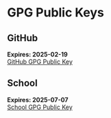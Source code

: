 # GPG Public Keys

## GitHub
**Expires: 2025-02-19**  
[GitHub GPG Public Key](https://raw.githubusercontent.com/vaTomas/utils/master/pubkeys/Vincent%20Alfred%20Tomas%20(GitHub%20Commits)_0x6ACBE4D2_public.asc)

## School
**Expires: 2025-07-07**  
[School GPG Public Key](https://raw.githubusercontent.com/vaTomas/utils/master/pubkeys/Vincent%20Alfred%20Tomas_0x6C260765_public.asc)
